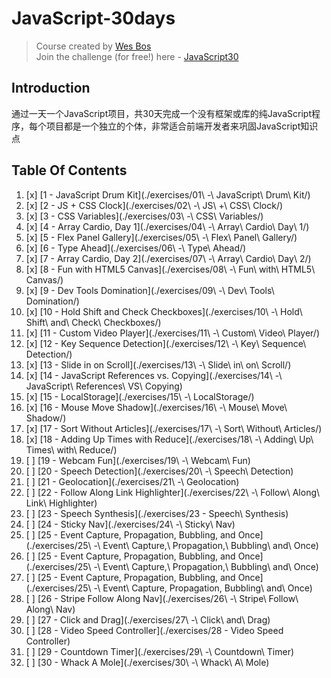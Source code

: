 # JavaScript-30days

> Course created by [Wes Bos](https://github.com/wesbos)  
> Join the challenge (for free!) here - [JavaScript30](https://javascript30.com/account)

## Introduction
通过一天一个JavaScript项目，共30天完成一个没有框架或库的纯JavaScript程序，每个项目都是一个独立的个体，非常适合前端开发者来巩固JavaScript知识点

## Table Of Contents
1. [x] [1 - JavaScript Drum Kit](./exercises/01\ -\ JavaScript\ Drum\ Kit/)
2. [x] [2 - JS + CSS Clock](./exercises/02\ -\ JS\ +\ CSS\ Clock/)
3. [x] [3 - CSS Variables](./exercises/03\ -\ CSS\ Variables/)
4. [x] [4 - Array Cardio, Day 1](./exercises/04\ -\ Array\ Cardio\ Day\ 1/)
5. [x] [5 - Flex Panel Gallery](./exercises/05\ -\ Flex\ Panel\ Gallery/)
6. [x] [6 - Type Ahead](./exercises/06\ -\ Type\ Ahead/)
7. [x] [7 - Array Cardio, Day 2](./exercises/07\ -\ Array\ Cardio\ Day\ 2/)
8. [x] [8 - Fun with HTML5 Canvas](./exercises/08\ -\ Fun\ with\ HTML5\ Canvas/)
9. [x] [9 - Dev Tools Domination](./exercises/09\ -\ Dev\ Tools\ Domination/)
10. [x] [10 - Hold Shift and Check Checkboxes](./exercises/10\ -\ Hold\ Shift\ and\ Check\ Checkboxes/)
11. [x] [11 - Custom Video Player](./exercises/11\ -\ Custom\ Video\ Player/)
12. [x] [12 - Key Sequence Detection](./exercises/12\ -\ Key\ Sequence\ Detection/)
13. [x] [13 - Slide in on Scroll](./exercises/13\ -\ Slide\ in\ on\ Scroll/)
14. [x] [14 - JavaScript References vs. Copying](./exercises/14\ -\ JavaScript\ References\ VS\ Copying)
15. [x] [15 - LocalStorage](./exercises/15\ -\ LocalStorage/)
16. [x] [16 - Mouse Move Shadow](./exercises/16\ -\ Mouse\ Move\ Shadow/)
17. [x] [17 - Sort Without Articles](./exercises/17\ -\ Sort\ Without\ Articles/)
18. [x] [18 - Adding Up Times with Reduce](./exercises/18\ -\ Adding\ Up\ Times\ with\ Reduce/)
19. [ ] [19 - Webcam Fun](./exercises/19\ -\ Webcam\ Fun)
20. [ ] [20 - Speech Detection](./exercises/20\ -\ Speech\ Detection)
21. [ ] [21 - Geolocation](./exercises/21\ -\ Geolocation)
22. [ ] [22 - Follow Along Link Highlighter](./exercises/22\ -\ Follow\ Along\ Link\ Highlighter)
23. [ ] [23 - Speech Synthesis](./exercises/23 - Speech\ Synthesis)
24. [ ] [24 - Sticky Nav](./exercises/24\ -\ Sticky\ Nav)
25. [ ] [25 - Event Capture, Propagation, Bubbling, and Once](./exercises/25\ -\ Event\ Capture\,\ Propagation\,\ Bubbling\ and\ Once)
25. [ ] [25 - Event Capture, Propagation, Bubbling, and Once](./exercises/25\ -\ Event\ Capture,\ Propagation,\ Bubbling\ and\ Once)
25. [ ] [25 - Event Capture, Propagation, Bubbling, and Once](./exercises/25\ -\ Event\ Capture\, Propagation\, Bubbling\ and\ Once)
26. [ ] [26 - Stripe Follow Along Nav](./exercises/26\ -\ Stripe\ Follow\ Along\ Nav)
27. [ ] [27 - Click and Drag](./exercises/27\ -\ Click\ and\ Drag)
28. [ ] [28 - Video Speed Controller](./exercises/28 - Video Speed Controller)
29. [ ] [29 - Countdown Timer](./exercises/29\ -\ Countdown\ Timer)
30. [ ] [30 - Whack A Mole](./exercises/30\ -\ Whack\ A\ Mole)
